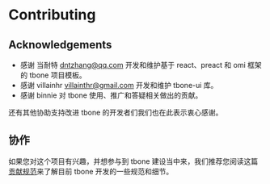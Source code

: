 # Contributing

## Acknowledgements

* 感谢 当耐特 [dntzhang@qq.com](mailto:ntzhang@qq.com) 开发和维护基于 react、preact 和 omi 框架的 tbone 项目模板。
* 感谢 villainhr [villainthr@gmail.com](mailto:villainthr@gmail.com) 开发和维护 tbone-ui 库。
* 感谢 binnie 对 tbone 使用、推广和答疑相关做出的贡献。

还有其他协助支持改进 tbone 的开发者们我们也在此表示衷心感谢。

## 协作

如果您对这个项目有兴趣，并想参与到 tbone 建设当中来，我们推荐您阅读这篇[贡献规范](https://wechat-miniapp.github.io/kbone/docs/guide/develop.html)来了解目前 tbone 开发的一些规范和细节。
